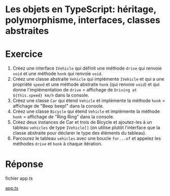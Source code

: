 # Les objets en TypeScript: héritage, polymorphisme, interfaces, classes abstraites



# Exercice

1. Créez une interface `IVehicle` qui définit une méthode `drive` qui renvoie `void` et une méthode `honk` qui renvoie `void`.
2. Créez une classe abstraite `Vehicle` qui implémente `IVehicle` et qui a une propriété `speed` et une méthode abstraite `honk` (qui renvoie `void`) et qui donne l'implémentation de `drive` = affichage de `Driving at ${this.speed} km/h` dans la console.
3. Créez une classe `Car` qui étend `Vehicle` et implémente la méthode `honk` = affichage de "Beep beep!" dans la console.
4. Créez une classe `Bicycle` qui étend `Vehicle` et implémente la méthode `honk` = affichage de "Ring Ring" dans la console.
5. Créez deux instances de Car et trois de Bicycle et ajoutez-les à un tableau `vehicles` de type `IVehicle[]` (on utilise plutôt l'interface que la classe abstraite pour déclarer le type des éléments du tableau).
6. Parcourez le tableau `vehicles` avec une boucle `for...of` et appelez les méthodes `drive` et `honk` à chaque itération.


# Réponse

fichier app.ts

[app.ts](app.ts ":include :type=code ts")